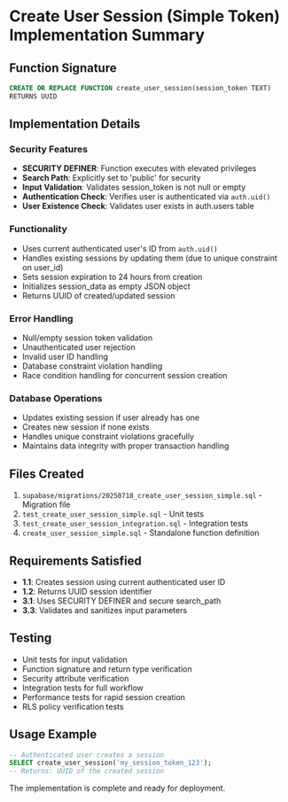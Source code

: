 # Create User Session (Simple Token) Implementation Summary

## Function Signature
```sql
CREATE OR REPLACE FUNCTION create_user_session(session_token TEXT)
RETURNS UUID
```

## Implementation Details

### Security Features
- **SECURITY DEFINER**: Function executes with elevated privileges
- **Search Path**: Explicitly set to 'public' for security
- **Input Validation**: Validates session_token is not null or empty
- **Authentication Check**: Verifies user is authenticated via `auth.uid()`
- **User Existence Check**: Validates user exists in auth.users table

### Functionality
- Uses current authenticated user's ID from `auth.uid()`
- Handles existing sessions by updating them (due to unique constraint on user_id)
- Sets session expiration to 24 hours from creation
- Initializes session_data as empty JSON object
- Returns UUID of created/updated session

### Error Handling
- Null/empty session token validation
- Unauthenticated user rejection
- Invalid user ID handling
- Database constraint violation handling
- Race condition handling for concurrent session creation

### Database Operations
- Updates existing session if user already has one
- Creates new session if none exists
- Handles unique constraint violations gracefully
- Maintains data integrity with proper transaction handling

## Files Created
1. `supabase/migrations/20250718_create_user_session_simple.sql` - Migration file
2. `test_create_user_session_simple.sql` - Unit tests
3. `test_create_user_session_integration.sql` - Integration tests
4. `create_user_session_simple.sql` - Standalone function definition

## Requirements Satisfied
- **1.1**: Creates session using current authenticated user ID
- **1.2**: Returns UUID session identifier
- **3.1**: Uses SECURITY DEFINER and secure search_path
- **3.3**: Validates and sanitizes input parameters

## Testing
- Unit tests for input validation
- Function signature and return type verification
- Security attribute verification
- Integration tests for full workflow
- Performance tests for rapid session creation
- RLS policy verification tests

## Usage Example
```sql
-- Authenticated user creates a session
SELECT create_user_session('my_session_token_123');
-- Returns: UUID of the created session
```

The implementation is complete and ready for deployment.